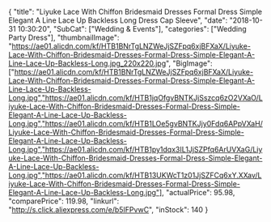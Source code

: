 {
	"title": "Liyuke Lace With Chiffon Bridesmaid Dresses Formal Dress Simple Elegant A Line Lace Up Backless Long Dress Cap Sleeve",
	"date": "2018-10-31 10:30:20",
	"SubCat": ["Wedding & Events"],
	"categories": ["Wedding Party Dress"],
	"thumbnailImage": "https://ae01.alicdn.com/kf/HTB1BNrTgLNZWeJjSZFpq6xjBFXaX/Liyuke-Lace-With-Chiffon-Bridesmaid-Dresses-Formal-Dress-Simple-Elegant-A-Line-Lace-Up-Backless-Long.jpg_220x220.jpg",
	"BigImage": ["https://ae01.alicdn.com/kf/HTB1BNrTgLNZWeJjSZFpq6xjBFXaX/Liyuke-Lace-With-Chiffon-Bridesmaid-Dresses-Formal-Dress-Simple-Elegant-A-Line-Lace-Up-Backless-Long.jpg","https://ae01.alicdn.com/kf/HTB1jqOfgvBNTKJjSszcq6zO2VXaO/Liyuke-Lace-With-Chiffon-Bridesmaid-Dresses-Formal-Dress-Simple-Elegant-A-Line-Lace-Up-Backless-Long.jpg","https://ae01.alicdn.com/kf/HTB1LOe5gvBNTKJjy0Fdq6APpVXaH/Liyuke-Lace-With-Chiffon-Bridesmaid-Dresses-Formal-Dress-Simple-Elegant-A-Line-Lace-Up-Backless-Long.jpg","https://ae01.alicdn.com/kf/HTB1py1dqx3IL1JjSZPfq6ArUVXaG/Liyuke-Lace-With-Chiffon-Bridesmaid-Dresses-Formal-Dress-Simple-Elegant-A-Line-Lace-Up-Backless-Long.jpg","https://ae01.alicdn.com/kf/HTB13UKWcT1z01JjSZFCq6xY.XXav/Liyuke-Lace-With-Chiffon-Bridesmaid-Dresses-Formal-Dress-Simple-Elegant-A-Line-Lace-Up-Backless-Long.jpg"],
	"actualPrice": 95.98,
	"comparePrice": 119.98,
	"linkurl": "http://s.click.aliexpress.com/e/b5IFPvwC",
	"inStock": 140
}
